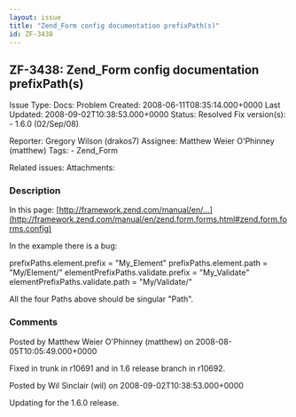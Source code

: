 ```yaml
---
layout: issue
title: "Zend_Form config documentation prefixPath(s)"
id: ZF-3438
---
```


ZF-3438: Zend\_Form config documentation prefixPath(s)
------------------------------------------------------

 Issue Type: Docs: Problem Created: 2008-06-11T08:35:14.000+0000 Last Updated: 2008-09-02T10:38:53.000+0000 Status: Resolved Fix version(s): - 1.6.0 (02/Sep/08)
 
 Reporter:  Gregory Wilson (drakos7)  Assignee:  Matthew Weier O'Phinney (matthew)  Tags: - Zend\_Form
 
 Related issues: 
 Attachments: 
### Description

In this page: [http://framework.zend.com/manual/en/…](http://framework.zend.com/manual/en/zend.form.forms.html#zend.form.forms.config)

In the example there is a bug:

prefixPaths.element.prefix = "My\_Element" prefixPaths.element.path = "My/Element/" elementPrefixPaths.validate.prefix = "My\_Validate" elementPrefixPaths.validate.path = "My/Validate/"

All the four Paths above should be singular "Path".

 

 

### Comments

Posted by Matthew Weier O'Phinney (matthew) on 2008-08-05T10:05:49.000+0000

Fixed in trunk in r10691 and in 1.6 release branch in r10692.

 

 

Posted by Wil Sinclair (wil) on 2008-09-02T10:38:53.000+0000

Updating for the 1.6.0 release.

 

 